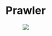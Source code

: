 <h1 align="center">
  <br>
  Prawler
  <br>
</h1>
<p align="center">
  <img src="https://img.shields.io/badge/Version-v1_(stable)-blue.svg?style=style=flat-square">
</p>

